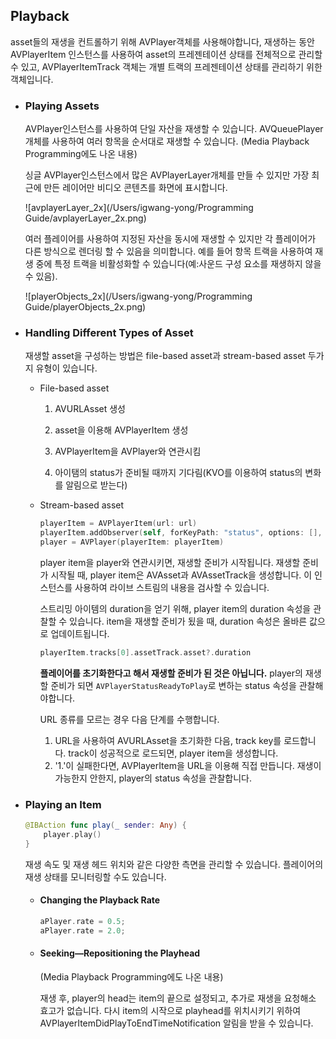 ## Playback

asset들의 재생을 컨트롤하기 위해 AVPlayer객체를 사용해야합니다, 재생하는 동안 AVPlayerItem 인스턴스를 사용하여 asset의 프레젠테이션 상태를 전체적으로 관리할 수 있고, AVPlayerItemTrack 객체는 개별 트랙의 프레젠테이션 상태를 관리하기 위한 객체입니다.

- ### Playing Assets

  AVPlayer인스턴스를 사용하여 단일 자산을 재생할 수 있습니다. AVQueuePlayer개체를 사용하여 여러 항목을 순서대로 재생할 수 있습니다. (Media Playback Programming에도 나온 내용)

  싱글 AVPlayer인스턴스에서 많은 AVPlayerLayer개체를 만들 수 있지만 가장 최근에 만든 레이어만 비디오 콘텐츠를 화면에 표시합니다.

  ![avplayerLayer_2x](/Users/igwang-yong/Programming Guide/avplayerLayer_2x.png)

  여러 플레이어를 사용하여 지정된 자산을 동시에 재생할 수 있지만 각 플레이어가 다른 방식으로 렌더링 할 수 있음을 의미합니다. 예를 들어 항목 트랙을 사용하여 재생 중에 특정 트랙을 비활성화할 수 있습니다(예:사운드 구성 요소를 재생하지 않을 수 있음).

  ![playerObjects_2x](/Users/igwang-yong/Programming Guide/playerObjects_2x.png)


- ### Handling Different Types of Asset

  재생할 asset을 구성하는 방법은 file-based asset과 stream-based asset 두가지 유형이 있습니다.

  - File-based asset 

    1. AVURLAsset 생성


    2. asset을 이용해 AVPlayerItem 생성
    3. AVPlayerItem을 AVPlayer와 연관시킴
    4. 아이탬의 status가 준비될 때까지 기다림(KVO를 이용하여 status의 변화를 알림으로 받는다)


  - Stream-based asset

    ```swift
    playerItem = AVPlayerItem(url: url)
    playerItem.addObserver(self, forKeyPath: "status", options: [], context: ItemStatusContext)
    player = AVPlayer(playerItem: playerItem) 
    ```

    player item을 player와 연관시키면, 재생할 준비가 시작됩니다. 재생할 준비가 시작될 때, player item은 AVAsset과 AVAssetTrack을 생성합니다. 이 인스턴스를 사용하여 라이브 스트림의 내용을 검사할 수 있습니다.

    스트리밍 아이템의 duration을 얻기 위해, player item의 duration 속성을 관찰할 수 있습니다. item을 재생할 준비가 됬을 때, duration 속성은 올바른 값으로 업데이트됩니다.

    ```swift
    playerItem.tracks[0].assetTrack.asset?.duration
    ```

    **플레이어를 초기화한다고 해서 재생할 준비가 된 것은 아닙니다.** player의 재생할 준비가 되면 `AVPlayerStatusReadyToPlay`로 변하는 status 속성을 관찰해야합니다.  

    URL 종류를 모르는 경우 다음 단계를 수행합니다.

    1. URL을 사용하여 AVURLAsset을 초기화한 다음, track key를 로드합니다. track이 성공적으로 로드되면, player item을 생성합니다.
    2. '1.'이 실패한다면, AVPlayerItem을  URL을 이용해 직접 만듭니다. 재생이 가능한지 안한지, player의 status 속성을 관찰합니다.


- ### Playing an Item

  ```swift
  @IBAction func play(_ sender: Any) {
      player.play()
  }
  ```

  재생 속도 및 재생 헤드 위치와 같은 다양한 측면을 관리할 수 있습니다. 플레이어의 재생 상태를 모니터링할 수도 있습니다.

  - #### Changing the Playback Rate

    ```swift
    aPlayer.rate = 0.5;
    aPlayer.rate = 2.0;
    ```

  - #### Seeking—Repositioning the Playhead

    (Media Playback Programming에도 나온 내용)

    재생 후, player의 head는 item의 끝으로 설정되고, 추가로 재생을 요청해소 효고가 없습니다. 다시 item의 시작으로 playhead를 위치시키기 위하여 AVPlayerItemDidPlayToEndTimeNotification 알림을 받을 수 있습니다.